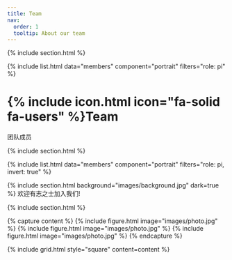 ```yaml
---
title: Team
nav:
  order: 1
  tooltip: About our team
---
```


{% include section.html %}

<!-- PI成员 -->
{% include list.html data="members" component="portrait" filters="role: pi" %}

# {% include icon.html icon="fa-solid fa-users" %}Team
团队成员

{% include section.html %}

<!-- 非PI成员：使用 invert 反转过滤 -->
{% include list.html data="members" component="portrait" filters="role: pi, invert: true" %}

{% include section.html background="images/background.jpg" dark=true %}
欢迎有志之士加入我们!

{% include section.html %}

{% capture content %}
{% include figure.html image="images/photo.jpg" %}
{% include figure.html image="images/photo.jpg" %}
{% include figure.html image="images/photo.jpg" %}
{% endcapture %}

{% include grid.html style="square" content=content %}

